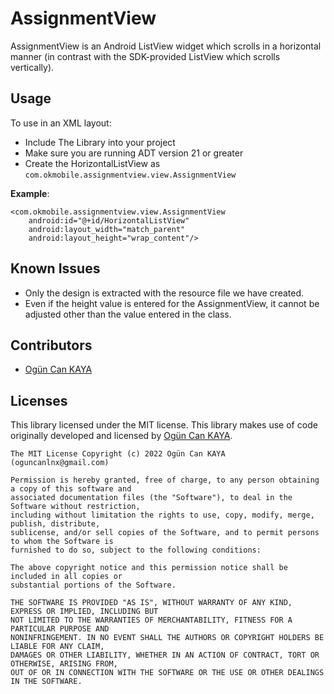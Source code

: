 # AssignmentView

AssignmentView is an Android ListView widget which scrolls in a horizontal manner (in contrast with the SDK-provided ListView which scrolls vertically).

## Usage
To use in an XML layout:
 - Include The Library into your project
 - Make sure you are running ADT version 21 or greater
 - Create the HorizontalListView as `com.okmobile.assignmentview.view.AssignmentView`

**Example**:

    <com.okmobile.assignmentview.view.AssignmentView
        android:id="@+id/HorizontalListView"
        android:layout_width="match_parent"
        android:layout_height="wrap_content"/>

## Known Issues
 - Only the design is extracted with the resource file we have created.
 - Even if the height value is entered for the AssignmentView, it cannot be adjusted other than the value entered in the class.

## Contributors

 - [Ogün Can KAYA](https://github.com/oguncan)

## Licenses

This library licensed under the MIT license. This library makes use of code originally developed and licensed by [Ogün Can KAYA](https://github.com/oguncan).

    The MIT License Copyright (c) 2022 Ogün Can KAYA (oguncanlnx@gmail.com)
    
    Permission is hereby granted, free of charge, to any person obtaining a copy of this software and
    associated documentation files (the "Software"), to deal in the Software without restriction,
    including without limitation the rights to use, copy, modify, merge, publish, distribute,
    sublicense, and/or sell copies of the Software, and to permit persons to whom the Software is
    furnished to do so, subject to the following conditions:
    
    The above copyright notice and this permission notice shall be included in all copies or
    substantial portions of the Software.
    
    THE SOFTWARE IS PROVIDED "AS IS", WITHOUT WARRANTY OF ANY KIND, EXPRESS OR IMPLIED, INCLUDING BUT
    NOT LIMITED TO THE WARRANTIES OF MERCHANTABILITY, FITNESS FOR A PARTICULAR PURPOSE AND
    NONINFRINGEMENT. IN NO EVENT SHALL THE AUTHORS OR COPYRIGHT HOLDERS BE LIABLE FOR ANY CLAIM,
    DAMAGES OR OTHER LIABILITY, WHETHER IN AN ACTION OF CONTRACT, TORT OR OTHERWISE, ARISING FROM,
    OUT OF OR IN CONNECTION WITH THE SOFTWARE OR THE USE OR OTHER DEALINGS IN THE SOFTWARE.
